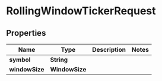 

# RollingWindowTickerRequest


## Properties

| Name | Type | Description | Notes |
|------------ | ------------- | ------------- | -------------|
|**symbol** | **String** |  |  |
|**windowSize** | **WindowSize** |  |  |



